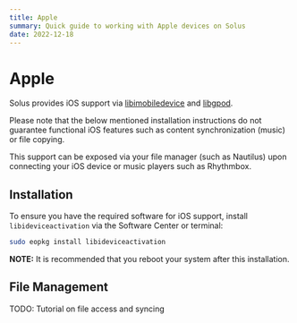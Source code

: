 ```yaml
---
title: Apple
summary: Quick guide to working with Apple devices on Solus
date: 2022-12-18
---
```


# Apple

Solus provides iOS support via [libimobiledevice](https://www.libimobiledevice.org/) and [libgpod](http://www.gtkpod.org/libgpod/).

Please note that the below mentioned installation instructions do not guarantee functional iOS features such as content synchronization (music) or file copying.

This support can be exposed via your file manager (such as Nautilus) upon connecting your iOS device or music players such as Rhythmbox.

## Installation

To ensure you have the required software for iOS support, install `libideviceactivation` via the Software Center or terminal:

``` bash
sudo eopkg install libideviceactivation
```

**NOTE:** It is recommended that you reboot your system after this installation.

## File Management

TODO: Tutorial on file access and syncing